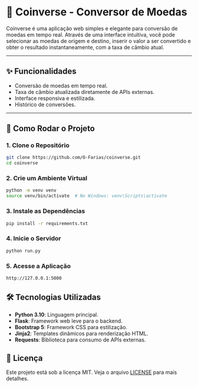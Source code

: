 # 💱 Coinverse - Conversor de Moedas

Coinverse é uma aplicação web simples e elegante para conversão de moedas em tempo real. Através de uma interface intuitiva, você pode selecionar as moedas de origem e destino, inserir o valor a ser convertido e obter o resultado instantaneamente, com a taxa de câmbio atual.

---

## ✨ Funcionalidades

- Conversão de moedas em tempo real.
- Taxa de câmbio atualizada diretamente de APIs externas.
- Interface responsiva e estilizada.
- Histórico de conversões.

---

## 🚀 Como Rodar o Projeto

### **1. Clone o Repositório**

```bash
git clone https://github.com/O-Farias/coinverse.git
cd coinverse
```

### **2. Crie um Ambiente Virtual**

```bash
python -m venv venv
source venv/bin/activate  # No Windows: venv\Scripts\activate
```

### **3. Instale as Dependências**

```bash
pip install -r requirements.txt
```

### **4. Inicie o Servidor**

```bash
python run.py
```

### **5. Acesse a Aplicação**

```bash
http://127.0.0.1:5000
```

## 🛠️ Tecnologias Utilizadas

- **Python 3.10**: Linguagem principal.
- **Flask**: Framework web leve para o backend.
- **Bootstrap 5**: Framework CSS para estilização.
- **Jinja2**: Templates dinâmicos para renderização HTML.
- **Requests**: Biblioteca para consumo de APIs externas.

## 📜 Licença

Este projeto está sob a licença MIT. Veja o arquivo [LICENSE](./LICENSE) para mais detalhes.

